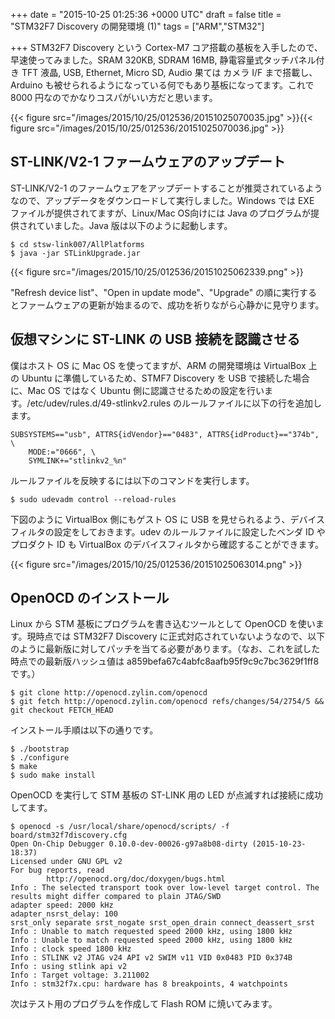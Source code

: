 
+++
date = "2015-10-25 01:25:36 +0000 UTC"
draft = false
title = "STM32F7 Discovery の開発環境 (1)"
tags = ["ARM","STM32"]

+++
STM32F7 Discovery という Cortex-M7 コア搭載の基板を入手したので、早速使ってみました。SRAM 320KB, SDRAM 16MB, 静電容量式タッチパネル付き TFT 液晶, USB, Ethernet, Micro SD, Audio 果ては カメラ I/F まで搭載し、Arduino も被せられるようになっている何でもあり基板になってます。これで 8000 円なのでかなりコスパがいい方だと思います。

{{< figure src="/images/2015/10/25/012536/20151025070035.jpg"  >}}{{< figure src="/images/2015/10/25/012536/20151025070036.jpg"  >}}

## ST-LINK/V2-1 ファームウェアのアップデート

ST-LINK/V2-1 のファームウェアをアップデートすることが推奨されているようなので、アップデータをダウンロードして実行しました。Windows では EXE ファイルが提供されてますが、Linux/Mac OS向けには Java のプログラムが提供されていました。Java 版は以下のように起動します。

```
$ cd stsw-link007/AllPlatforms
$ java -jar STLinkUpgrade.jar
```


{{< figure src="/images/2015/10/25/012536/20151025062339.png"  >}}

"Refresh device list"、"Open in update mode"、"Upgrade" の順に実行するとファームウェアの更新が始まるので、成功を祈りながら心静かに見守ります。

## 仮想マシンに ST-LINK の USB 接続を認識させる

僕はホスト OS に Mac OS を使ってますが、ARM の開発環境は VirtualBox 上の Ubuntu に準備しているため、STMF7 Discovery を USB で接続した場合に、Mac OS ではなく Ubuntu 側に認識させるための設定を行います。/etc/udev/rules.d/49-stlinkv2.rules のルールファイルに以下の行を追加します。

```
SUBSYSTEMS=="usb", ATTRS{idVendor}=="0483", ATTRS{idProduct}=="374b", \
    MODE:="0666", \
    SYMLINK+="stlinkv2_%n"
```


ルールファイルを反映するには以下のコマンドを実行します。

```
$ sudo udevadm control --reload-rules
```


下図のように VirtualBox 側にもゲスト OS に USB を見せられるよう、デバイスフィルタの設定をしておきます。udev のルールファイルに設定したベンダ ID やプロダクト ID も VirtualBox のデバイスフィルタから確認することができます。

{{< figure src="/images/2015/10/25/012536/20151025063014.png"  >}}

## OpenOCD のインストール

Linux から STM 基板にプログラムを書き込むツールとして OpenOCD を使います。現時点では STM32F7 Discovery に正式対応されていないようなので、以下のように最新版に対してパッチを当てる必要があります。（なお、これを試した時点での最新版ハッシュ値は a859befa67c4abfc8aafb95f9c9c7bc3629f1ff8 です。）

```
$ git clone http://openocd.zylin.com/openocd
$ git fetch http://openocd.zylin.com/openocd refs/changes/54/2754/5 && git checkout FETCH_HEAD
```


インストール手順は以下の通りです。

```
$ ./bootstrap
$ ./configure
$ make
$ sudo make install
```


OpenOCD を実行して STM 基板の ST-LINK 用の LED が点滅すれば接続に成功してます。

```
$ openocd -s /usr/local/share/openocd/scripts/ -f board/stm32f7discovery.cfg
Open On-Chip Debugger 0.10.0-dev-00026-g97a8b08-dirty (2015-10-23-18:37)
Licensed under GNU GPL v2
For bug reports, read
        http://openocd.org/doc/doxygen/bugs.html
Info : The selected transport took over low-level target control. The results might differ compared to plain JTAG/SWD
adapter speed: 2000 kHz
adapter_nsrst_delay: 100
srst_only separate srst_nogate srst_open_drain connect_deassert_srst
Info : Unable to match requested speed 2000 kHz, using 1800 kHz
Info : Unable to match requested speed 2000 kHz, using 1800 kHz
Info : clock speed 1800 kHz
Info : STLINK v2 JTAG v24 API v2 SWIM v11 VID 0x0483 PID 0x374B
Info : using stlink api v2
Info : Target voltage: 3.211002
Info : stm32f7x.cpu: hardware has 8 breakpoints, 4 watchpoints
```


次はテスト用のプログラムを作成して Flash ROM に焼いてみます。


